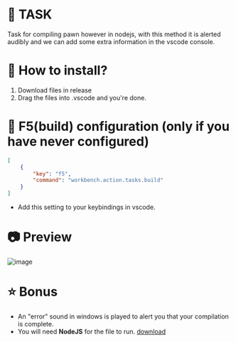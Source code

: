 # 🫧 TASK
Task for compiling pawn however in nodejs, with this method it is alerted audibly and we can add some extra information in the vscode console.

# 📃 How to install?
1. Download files in release
2. Drag the files into .vscode and you're done.

# 🚀 F5(build) configuration (only if you have never configured)
```json
[ 
    {
        "key": "f5",
        "command": "workbench.action.tasks.build"
    }
]
```
- Add this setting to your keybindings in vscode.

# 📷 Preview
![image](https://github.com/user-attachments/assets/d99e08db-42ed-4229-9c1d-ea4cffcb268c)

# ⭐ Bonus
- An "error" sound in windows is played to alert you that your compilation is complete.
- You will need **NodeJS** for the file to run. [download](https://nodejs.org/en)

